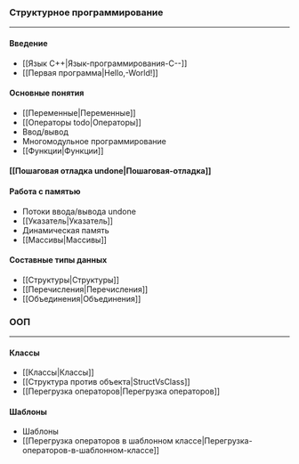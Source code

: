 ### Структурное программирование
***
#### Введение
* [[Язык С++|Язык-программирования-С--]]
* [[Первая программа|Hello,-World!]]
#### Основные понятия
* [[Переменные|Переменные]]
* [[Операторы todo|Операторы]]
* Ввод/вывод
* Многомодульное программирование
* [[Функции|Функции]]
#### [[Пошаговая отладка undone|Пошаговая-отладка]]
#### Работа с памятью
* Потоки ввода/вывода undone
* [[Указатель|Указатель]]
* Динамическая память
* [[Массивы|Массивы]]
#### Составные типы данных
* [[Структуры|Структуры]]
* [[Перечисления|Перечисления]]
* [[Объединения|Объединения]]
### ООП
***
#### Классы
* [[Классы|Классы]]
* [[Структура против объекта|StructVsClass]]
* [[Перегрузка операторов|Перегрузка операторов]]
#### Шаблоны
* Шаблоны
* [[Перегрузка операторов в шаблонном классе|Перегрузка-операторов-в-шаблонном-классе]]
